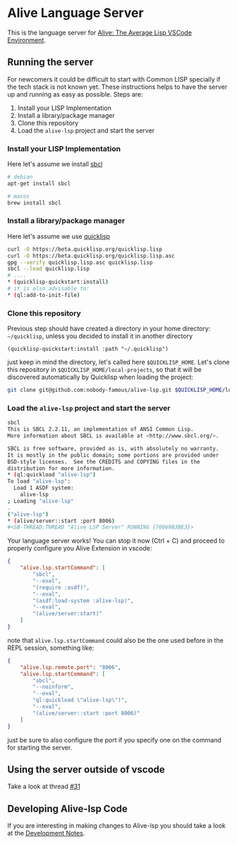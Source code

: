 Alive Language Server
=====================

This is the language server for [Alive: The Average Lisp VSCode Environment](https://github.com/nobody-famous/alive).

## Running the server

For newcomers it could be difficult to start with Common LISP specially if the tech stack is not known yet. These instructions helps to have the server up and running as easy as possible. Steps are:

1. Install your LISP Implementation
2. Install a library/package manager
3. Clone this repository
4. Load the `alive-lsp` project and start the server

### Install your LISP Implementation

Here let's assume we install [sbcl](https://www.sbcl.org/)

```bash
# debian
apt-get install sbcl

# macos
brew install sbcl
```

### Install a library/package manager

Here let's assume we use [quicklisp](https://www.quicklisp.org/beta/)

```bash
curl -O https://beta.quicklisp.org/quicklisp.lisp
curl -O https://beta.quicklisp.org/quicklisp.lisp.asc
gpg --verify quicklisp.lisp.asc quicklisp.lisp
sbcl --load quicklisp.lisp
# ....
* (quicklisp-quickstart:install)
# it is also advisable to:
* (ql:add-to-init-file)
```

### Clone this repository

Previous step should have created a directory in your home directory: `~/quicklisp`, unless you decided to install it in another directory
```
(quicklisp-quickstart:install :path "~/.quicklisp")
```
just keep in mind the directory, let's called here `$QUICKLISP_HOME`. Let's clone this repository in `$QUICKLISP_HOME/local-projects`, so that it will be discovered automatically by Quicklisp when loading the project:

```bash
git clone git@github.com:nobody-famous/alive-lsp.git $QUICKLISP_HOME/local-projects/alive-lsp
```

### Load the `alive-lsp` project and start the server

```bash
sbcl
This is SBCL 2.2.11, an implementation of ANSI Common Lisp.
More information about SBCL is available at <http://www.sbcl.org/>.

SBCL is free software, provided as is, with absolutely no warranty.
It is mostly in the public domain; some portions are provided under
BSD-style licenses.  See the CREDITS and COPYING files in the
distribution for more information.
* (ql:quickload "alive-lsp")
To load "alive-lsp":
  Load 1 ASDF system:
    alive-lsp
; Loading "alive-lsp"
.
("alive-lsp")
* (alive/server::start :port 8006)
#<SB-THREAD:THREAD "Alive LSP Server" RUNNING {70069B3BE3}>
```
Your language server works! You can stop it now (Ctrl + C) and proceed to properly configure you Alive Extension in vscode:

```json
{
    "alive.lsp.startCommand": [
        "sbcl",
        "--eval",
        "(require :asdf)",
        "--eval",
        "(asdf:load-system :alive-lsp)",
        "--eval",
        "(alive/server:start)"
    ]
}
```
note that `alive.lsp.startCommand` could also be the one used before in the REPL session, something like:

```json
{
    "alive.lsp.remote.port": "8006",
    "alive.lsp.startCommand": [
        "sbcl",
        "--noinform",
        "--eval",
        "ql:quickload \"alive-lsp\")",
        "--eval",
        "(alive/server::start :port 8006)"
    ]
}
```

just be sure to also configure the port if you specify one on the command for starting the server.

## Using the server outside of vscode

Take a look at thread [#31](https://github.com/nobody-famous/alive-lsp/issues/31)

## Developing Alive-lsp Code

If you are interesting in making changes to Alive-lsp you should take a look at the [Development Notes](README-dev.md).
